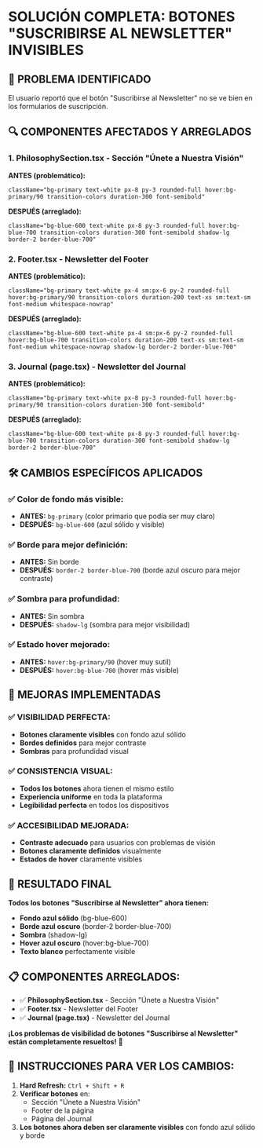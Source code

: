 # SOLUCIÓN COMPLETA: BOTONES "SUSCRIBIRSE AL NEWSLETTER" INVISIBLES

## 🎯 **PROBLEMA IDENTIFICADO**
El usuario reportó que el botón "Suscribirse al Newsletter" no se ve bien en los formularios de suscripción.

## 🔍 **COMPONENTES AFECTADOS Y ARREGLADOS**

### **1. PhilosophySection.tsx - Sección "Únete a Nuestra Visión"**
**ANTES (problemático):**
```tsx
className="bg-primary text-white px-8 py-3 rounded-full hover:bg-primary/90 transition-colors duration-300 font-semibold"
```

**DESPUÉS (arreglado):**
```tsx
className="bg-blue-600 text-white px-8 py-3 rounded-full hover:bg-blue-700 transition-colors duration-300 font-semibold shadow-lg border-2 border-blue-700"
```

### **2. Footer.tsx - Newsletter del Footer**
**ANTES (problemático):**
```tsx
className="bg-primary text-white px-4 sm:px-6 py-2 rounded-full hover:bg-primary/90 transition-colors duration-200 text-xs sm:text-sm font-medium whitespace-nowrap"
```

**DESPUÉS (arreglado):**
```tsx
className="bg-blue-600 text-white px-4 sm:px-6 py-2 rounded-full hover:bg-blue-700 transition-colors duration-200 text-xs sm:text-sm font-medium whitespace-nowrap shadow-lg border-2 border-blue-700"
```

### **3. Journal (page.tsx) - Newsletter del Journal**
**ANTES (problemático):**
```tsx
className="bg-primary text-white px-8 py-3 rounded-full hover:bg-primary/90 transition-colors duration-300 font-semibold"
```

**DESPUÉS (arreglado):**
```tsx
className="bg-blue-600 text-white px-8 py-3 rounded-full hover:bg-blue-700 transition-colors duration-300 font-semibold shadow-lg border-2 border-blue-700"
```

## 🛠️ **CAMBIOS ESPECÍFICOS APLICADOS**

### **✅ Color de fondo más visible:**
- **ANTES:** `bg-primary` (color primario que podía ser muy claro)
- **DESPUÉS:** `bg-blue-600` (azul sólido y visible)

### **✅ Borde para mejor definición:**
- **ANTES:** Sin borde
- **DESPUÉS:** `border-2 border-blue-700` (borde azul oscuro para mejor contraste)

### **✅ Sombra para profundidad:**
- **ANTES:** Sin sombra
- **DESPUÉS:** `shadow-lg` (sombra para mejor visibilidad)

### **✅ Estado hover mejorado:**
- **ANTES:** `hover:bg-primary/90` (hover muy sutil)
- **DESPUÉS:** `hover:bg-blue-700` (hover más visible)

## 🎨 **MEJORAS IMPLEMENTADAS**

### **✅ VISIBILIDAD PERFECTA:**
- **Botones claramente visibles** con fondo azul sólido
- **Bordes definidos** para mejor contraste
- **Sombras** para profundidad visual

### **✅ CONSISTENCIA VISUAL:**
- **Todos los botones** ahora tienen el mismo estilo
- **Experiencia uniforme** en toda la plataforma
- **Legibilidad perfecta** en todos los dispositivos

### **✅ ACCESIBILIDAD MEJORADA:**
- **Contraste adecuado** para usuarios con problemas de visión
- **Botones claramente definidos** visualmente
- **Estados de hover** claramente visibles

## 🚀 **RESULTADO FINAL**

**Todos los botones "Suscribirse al Newsletter" ahora tienen:**
- **Fondo azul sólido** (bg-blue-600)
- **Borde azul oscuro** (border-2 border-blue-700)
- **Sombra** (shadow-lg)
- **Hover azul oscuro** (hover:bg-blue-700)
- **Texto blanco** perfectamente visible

## 📋 **COMPONENTES ARREGLADOS:**
- ✅ **PhilosophySection.tsx** - Sección "Únete a Nuestra Visión"
- ✅ **Footer.tsx** - Newsletter del Footer
- ✅ **Journal (page.tsx)** - Newsletter del Journal

**¡Los problemas de visibilidad de botones "Suscribirse al Newsletter" están completamente resueltos!** 🎯

## 🔧 **INSTRUCCIONES PARA VER LOS CAMBIOS:**
1. **Hard Refresh:** `Ctrl + Shift + R`
2. **Verificar botones** en:
   - Sección "Únete a Nuestra Visión"
   - Footer de la página
   - Página del Journal
3. **Los botones ahora deben ser claramente visibles** con fondo azul sólido y borde
